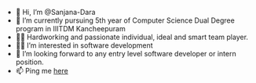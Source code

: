 - 👋 Hi, I’m @Sanjana-Dara
- 🌱 I’m currently pursuing 5th year of Computer Science Dual Degree program in IIITDM Kancheepuram 
- 👩‍🦰 Hardworking and passionate individual, ideal and smart team player.
- 👩‍💻 I’m interested in software development
- 👀 I’m looking forward to any entry level software developer or intern position.
- 📫 Ping me <a href=linkedin.com/in/sanjana-dara-33649217a> here </a>


<!---
Sanjana-Dara/Sanjana-Dara is a ✨ special ✨ repository because its `README.md` (this file) appears on your GitHub profile.
You can click the Preview link to take a look at your changes.
--->
